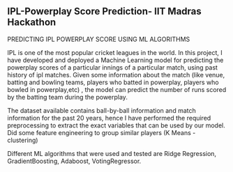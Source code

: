 ## IPL-Powerplay Score Prediction- IIT Madras Hackathon
PREDICTING IPL POWERPLAY SCORE USING ML ALGORITHMS

IPL is one of the most popular cricket leagues in the world. In this project, I have developed and deployed a Machine Learning model for predicting the powerplay scores of a particular innings of a particular match, using past history of ipl matches. Given some information about the match (like venue, batting and bowling teams, players who batted in powerplay, players who bowled in powerplay,etc) , the model can predict the number of runs scored by the batting team during the powerplay.

The dataset available contains ball-by-ball information and match information for the past 20 years, hence I have performed the required preprocessing to extract the exact variables that can be used by our model. Did some feature engineering to group similar players (K Means - clustering)

Different ML algorithms that were used and tested are Ridge Regression, GradientBoosting, Adaboost, VotingRegressor.

